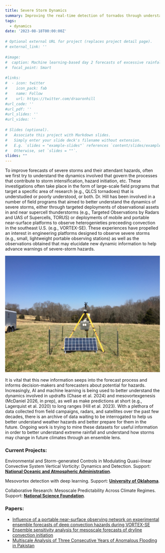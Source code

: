 ```yaml
---
title: Severe Storm Dynamics
summary: Improving the real-time detection of tornados through understanding of environmental precursors
tags:
  - dynamics
date: '2023-08-18T00:00:00Z'

# Optional external URL for project (replaces project detail page).
# external_link: ''

#image:
#  caption: Machine learning-based day 2 forecasts of excessive rainfall associated with Hurricane Ida with overlapping observations
#  focal_point: Smart

#links:
#  - icon: twitter
#    icon_pack: fab
#    name: Follow
#    url: https://twitter.com/draaronhill
#url_code: ''
#url_pdf: ''
#url_slides: ''
#url_video: ''

# Slides (optional).
#   Associate this project with Markdown slides.
#   Simply enter your slide deck's filename without extension.
#   E.g. `slides = "example-slides"` references `content/slides/example-slides.md`.
#   Otherwise, set `slides = ""`.
slides: ""
---
```

To improve forecasts of severe storms and their attendant hazards, often we first try to understand the dynamics involved that govern the processes that contribute to storm intensification, hazard initiation, etc. These investigations often take place in the form of large-scale field programs that target a specific area of research (e.g., QLCS tornadoes) that is understudied or poorly understood, or both. Dr. Hill has been involved in a number of field programs that aimed to better understand the dynamics of severe storms, either through targeted deployments of observational assets in and near supercell thunderstorms (e.g., Targeted Observations by Radars and UAS of Supercells, TORUS) or deployments of mobile and portable near-surface platforms to observe heterogenieties preceeding convection in the southeast U.S. (e.g., VORTEX-SE). These experiences have propelled an interest in engineering platforms designed to observe severe storms (e.g., small, lightweight portable observing stations) as well as the observations obtained that may elucidate new dynamic information to help advance warnings of severe-storm hazards. 

<img src="sn.jpeg" alt="StickNet">

It is vital that this new information seeps into the forecast process and informs decision-makers and forecasters about potential for hazards. Increasingly, AI and machine learning is being used to better understand the dynamics involved in updrafts (Chase et al. 2024) and mesovortexgenesis (McDaniel 2026, in prep), as well as make predictions at short (e.g., Lagerquist et al. 2020) to long ranges (Hill et al. 2023). With a plethora of data collected from field campaigns, radars, and satellites over the past few decades, there is an archive of data waiting to be interrogated to help us better understand weather hazards and better prepare for them in the future. Ongoing work is trying to mine these datasets for useful information in order to better understand extreme rainfall and understand how storms may change in future climates through an ensemble lens. 

<h3>Current Projects:</h3>
Environmental and Storm-generated Controls in Modulating Quasi-linear
Convective System Vertical Vorticity: Dynamics and Detection. Support: <b><u>National Oceanic and Atmospheric Administration</u></b>.

Mesovortex detection with deep learning. Support: <b><u>University of Oklahoma</u></b>. 

Collaborative Research: Mesoscale Predictability Across Climate Regimes.
Support: <b><u>National Science Foundation</u></b>.

<!--<h3>Past Projects:</h3>-->

<h3>Papers:</h3>
<ul>
<li><a href=/publication/vse_portable/> Influence of a portable near-surface observing network on experimental ensemble forecasts of deep convection hazards during VORTEX-SE</a></li>
<li><a href=/publication/esa_dryline/>Ensemble sensitivity analysis for mesoscale forecasts of dryline convection initiation</a></li>
<li><a href=/publication/pakistan_flooding/>Multiscale Analysis of Three Consecutive Years of Anomalous Flooding in Pakistan</a></li>


</ul>
